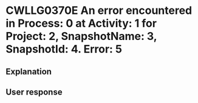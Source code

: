 # CWLLG0370E An error encountered in Process: 0 at Activity: 1 for Project: 2, SnapshotName: 3, SnapshotId: 4. Error: 5

## Explanation

## User response